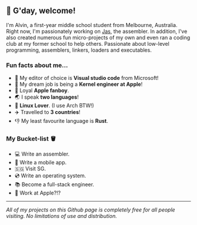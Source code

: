 ## 👋 G'day, welcome!
I'm Alvin, a first-year middle school student from Melbourne, Australia. Right now, I'm passionately working on [Jas](https://github.com/cheng-alvin/jas), the assembler. In addition, I've also created numerous fun micro-projects of my own and even ran a coding club at my former school to help others. Passionate about low-level programming, assemblers, linkers, loaders and executables.

### Fun facts about me...
- 📝 My editor of choice is **Visual studio code** from Microsoft!
- 💭 My dream job is being a **Kernel engineer at Apple**!
- 🍎 Loyal **Apple fanboy**.
- 🌏 I speak **two languages**!
- 🐧 **Linux Lover**. (I use Arch BTW!)
- ✈️ Travelled to **3 countries**!
- 👎 My least favourite language is **Rust**.

### My Bucket-list 🪣
- 💻 Write an assembler.
- 📱 Write a mobile app.
- 🇸🇬 Visit SG.
- 💿 Write an operating system.
- 📚 Become a full-stack engineer.
- 🍎 Work at Apple?!?
--- 

*All of my projects on this Github page is completely free for all people visiting. No limitations of use and distribution.*

